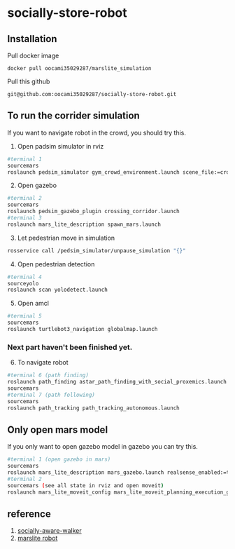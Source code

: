 socially-store-robot
===
Installation
---
Pull docker image
```
docker pull oocami35029287/marslite_simulation
```
Pull this github
```
git@github.com:oocami35029287/socially-store-robot.git
```
To run the corrider simulation
---
If you want to navigate robot in the crowd, you should try this.

1. Open padsim simulator in rviz
```bash
#terminal 1
sourcemars
roslaunch pedsim_simulator gym_crowd_environment.launch scene_file:=crossing_corridor.xml
```
2. Open gazebo
```bash
#terminal 2
sourcemars
roslaunch pedsim_gazebo_plugin crossing_corridor.launch
#terminal 3
roslaunch mars_lite_description spawn_mars.launch
```
3. Let pedestrian move in simulation
```bash
rosservice call /pedsim_simulator/unpause_simulation "{}"
```
4. Open pedestrian detection
```bash
#terminal 4
sourceyolo
roslaunch scan yolodetect.launch
```
5. Open amcl
```bash
#terminal 5
sourcemars
roslaunch turtlebot3_navigation globalmap.launch
```
### Next part haven't been finished yet.
6. To navigate robot
```bash
#terminal 6 (path finding)
roslaunch path_finding astar_path_finding_with_social_proxemics.launch
sourcemars
#terminal 7 (path following)
sourcemars
roslaunch path_tracking path_tracking_autonomous.launch
```


Only open mars model
---
If you only want to open gazebo model in gazebo you can try this.
```bash
#terminal 1 (open gazebo in mars)
sourcemars
roslaunch mars_lite_description mars_gazebo.launch realsense_enabled:=true world:=world
#terminal 2 
sourcemars (see all state in rviz and open moveit)
roslaunch mars_lite_moveit_config mars_lite_moveit_planning_execution_gz.launch
```
reference
---
1. [socially-aware-walker](https://github.com/coolcat647/socially-aware-walker)
2. [marslite robot](https://github.com/coolcat647/mars_lite_simulation_ws)
